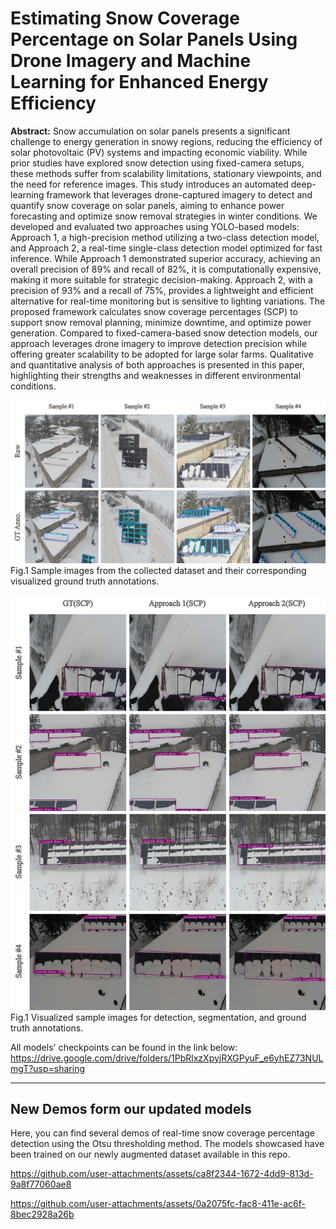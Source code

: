 # Estimating Snow Coverage Percentage on Solar Panels Using Drone Imagery and Machine Learning for Enhanced Energy Efficiency

**Abstract:** Snow accumulation on solar panels presents a significant challenge to energy generation in snowy regions, reducing the efficiency of solar photovoltaic (PV) systems and impacting economic viability. While prior studies have explored snow detection using fixed-camera setups, these methods suffer from scalability limitations, stationary viewpoints, and the need for reference images. This study introduces an automated deep-learning framework that leverages drone-captured imagery to detect and quantify snow coverage on solar panels, aiming to enhance power forecasting and optimize snow removal strategies in winter conditions. We developed and evaluated two approaches using YOLO-based models: Approach 1, a high-precision method utilizing a two-class detection model, and Approach 2, a real-time single-class detection model optimized for fast inference. While Approach 1 demonstrated superior accuracy, achieving an overall precision of 89% and recall of 82%, it is computationally expensive, making it more suitable for strategic decision-making. Approach 2, with a precision of 93% and a recall of 75%, provides a lightweight and efficient alternative for real-time monitoring but is sensitive to lighting variations. The proposed framework calculates snow coverage percentages (SCP) to support snow removal planning, minimize downtime, and optimize power generation. Compared to fixed-camera-based snow detection models, our approach leverages drone imagery to improve detection precision while offering greater scalability to be adopted for large solar farms. Qualitative and quantitative analysis of both approaches is presented in this paper, highlighting their strengths and weaknesses in different environmental conditions.

![](data.jpeg) Fig.1 Sample images from the collected dataset and their corresponding visualized ground truth annotations.

![](SCP_V2.jpeg) Fig.1 Visualized sample images for detection, segmentation, and ground truth annotations.

All models' checkpoints can be found in the link below:
https://drive.google.com/drive/folders/1PbRlxzXpyjRXGPyuF_e6yhEZ73NULmgT?usp=sharing

***
## New Demos form our updated models
Here, you can find several demos of real-time snow coverage percentage detection using the Otsu thresholding method. The models showcased have been trained on our newly augmented dataset available in this repo.







https://github.com/user-attachments/assets/ca8f2344-1672-4dd9-813d-9a8f77060ae8








https://github.com/user-attachments/assets/0a2075fc-fac8-411e-ac6f-8bec2928a26b








